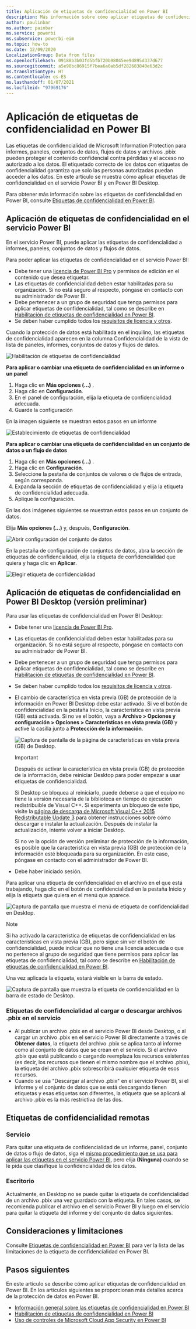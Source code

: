 ```yaml
---
title: Aplicación de etiquetas de confidencialidad en Power BI
description: Más información sobre cómo aplicar etiquetas de confidencialidad de datos en Power BI
author: paulinbar
ms.author: painbar
ms.service: powerbi
ms.subservice: powerbi-eim
ms.topic: how-to
ms.date: 12/09/2020
LocalizationGroup: Data from files
ms.openlocfilehash: 09188b3b03fd5bfb720b98045ee9d895d337d677
ms.sourcegitcommit: a5e98bc86915f7bea6a0ab5df282683840e63d2c
ms.translationtype: HT
ms.contentlocale: es-ES
ms.lasthandoff: 01/07/2021
ms.locfileid: "97969176"
---
```

# <a name="how-to-apply-sensitivity-labels-in-power-bi"></a>Aplicación de etiquetas de confidencialidad en Power BI

Las etiquetas de confidencialidad de Microsoft Information Protection para informes, paneles, conjuntos de datos, flujos de datos y archivos .pbix pueden proteger el contenido confidencial contra pérdidas y el acceso no autorizado a los datos. El etiquetado correcto de los datos con etiquetas de confidencialidad garantiza que solo las personas autorizadas puedan acceder a los datos. En este artículo se muestra cómo aplicar etiquetas de confidencialidad en el servicio Power BI y en Power BI Desktop.

Para obtener más información sobre las etiquetas de confidencialidad en Power BI, consulte [Etiquetas de confidencialidad en Power BI](service-security-sensitivity-label-overview.md).

## <a name="apply-sensitivity-labels-in-the-power-bi-service"></a>Aplicación de etiquetas de confidencialidad en el servicio Power BI

En el servicio Power BI, puede aplicar las etiquetas de confidencialidad a informes, paneles, conjuntos de datos y flujos de datos.

Para poder aplicar las etiquetas de confidencialidad en el servicio Power BI:
* Debe tener una [licencia de Power BI Pro](./service-admin-purchasing-power-bi-pro.md) y permisos de edición en el contenido que desea etiquetar.
* Las etiquetas de confidencialidad deben estar habilitadas para su organización. Si no está seguro al respecto, póngase en contacto con su administrador de Power BI.
* Debe pertenecer a un grupo de seguridad que tenga permisos para aplicar etiquetas de confidencialidad, tal como se describe en [Habilitación de etiquetas de confidencialidad en Power BI](./service-security-enable-data-sensitivity-labels.md).
* Se deben haber cumplido todos los [requisitos de licencia y otros](./service-security-enable-data-sensitivity-labels.md#licensing-and-requirements).

Cuando la protección de datos está habilitada en el inquilino, las etiquetas de confidencialidad aparecen en la columna Confidencialidad de la vista de lista de paneles, informes, conjuntos de datos y flujos de datos.

![Habilitación de etiquetas de confidencialidad](media/service-security-apply-data-sensitivity-labels/apply-data-sensitivity-labels-01.png)

**Para aplicar o cambiar una etiqueta de confidencialidad en un informe o un panel**
1. Haga clic en **Más opciones (...)** .
1. Haga clic en **Configuración**.
1. En el panel de configuración, elija la etiqueta de confidencialidad adecuada.
1. Guarde la configuración

En la imagen siguiente se muestran estos pasos en un informe

![Establecimiento de etiquetas de confidencialidad](media/service-security-apply-data-sensitivity-labels/apply-data-sensitivity-labels-02.png)

**Para aplicar o cambiar una etiqueta de confidencialidad en un conjunto de datos o un flujo de datos**

1. Haga clic en **Más opciones (...)** .
1. Haga clic en **Configuración**.
1. Seleccione la pestaña de conjuntos de valores o de flujos de entrada, según corresponda.
1. Expanda la sección de etiquetas de confidencialidad y elija la etiqueta de confidencialidad adecuada.
1. Aplique la configuración.

En las dos imágenes siguientes se muestran estos pasos en un conjunto de datos.

Elija **Más opciones (...)** y, después, **Configuración**.

![Abrir configuración del conjunto de datos](media/service-security-apply-data-sensitivity-labels/apply-data-sensitivity-labels-05.png)

En la pestaña de configuración de conjuntos de datos, abra la sección de etiquetas de confidencialidad, elija la etiqueta de confidencialidad que quiera y haga clic en **Aplicar**.

![Elegir etiqueta de confidencialidad](media/service-security-apply-data-sensitivity-labels/apply-data-sensitivity-labels-06.png)

## <a name="apply-sensitivity-labels-in-power-bi-desktop-preview"></a>Aplicación de etiquetas de confidencialidad en Power BI Desktop (versión preliminar)

Para usar las etiquetas de confidencialidad en Power BI Desktop:
* Debe tener una [licencia de Power BI Pro](./service-admin-purchasing-power-bi-pro.md).
* Las etiquetas de confidencialidad deben estar habilitadas para su organización. Si no está seguro al respecto, póngase en contacto con su administrador de Power BI.
* Debe pertenecer a un grupo de seguridad que tenga permisos para aplicar etiquetas de confidencialidad, tal como se describe en [Habilitación de etiquetas de confidencialidad en Power BI](./service-security-enable-data-sensitivity-labels.md).
* Se deben haber cumplido todos los [requisitos de licencia y otros](./service-security-enable-data-sensitivity-labels.md#licensing-and-requirements).
* El cambio de característica en vista previa (GB) de protección de la información en Power BI Desktop debe estar activado. Si ve el botón de confidencialidad en la pestaña Inicio, la característica en vista previa (GB) está activada. Si no ve el botón, vaya a **Archivo > Opciones y configuración > Opciones > Características en vista previa (GB)** y active la casilla junto a **Protección de la información**.

    ![Captura de pantalla de la página de características en vista previa (GB) de Desktop.](media/service-security-apply-data-sensitivity-labels/desktop-preview-features-page.png)

    >[!Important]
    >Después de activar la característica en vista previa (GB) de protección de la información, debe reiniciar Desktop para poder empezar a usar etiquetas de confidencialidad.
    >
    >Si Desktop se bloquea al reiniciarlo, puede deberse a que el equipo no tiene la versión necesaria de la biblioteca en tiempo de ejecución redistribuible de Visual C++. Si experimenta un bloqueo de este tipo, visite la [página de descarga de Microsoft Visual C++ 2015 Redistributable Update 3](https://www.microsoft.com/download/details.aspx?id=53587) para obtener instrucciones sobre cómo descargar e instalar la actualización. Después de instalar la actualización, intente volver a iniciar Desktop.

    Si no ve la opción de versión preliminar de protección de la información, es posible que la característica en vista previa (GB) de protección de la información esté bloqueada para su organización. En este caso, póngase en contacto con el administrador de Power BI.

* Debe haber iniciado sesión.

Para aplicar una etiqueta de confidencialidad en el archivo en el que está trabajando, haga clic en el botón de confidencialidad en la pestaña Inicio y elija la etiqueta que quiera en el menú que aparece.

![Captura de pantalla que muestra el menú de etiqueta de confidencialidad en Desktop.](media/service-security-apply-data-sensitivity-labels/sensitivity-label-menu-desktop.png)

>[!NOTE]
> Si ha activado la característica de etiquetas de confidencialidad en las características en vista previa (GB), pero sigue sin ver el botón de confidencialidad, puede indicar que no tiene una licencia adecuada o que no pertenece al grupo de seguridad que tiene permisos para aplicar las etiquetas de confidencialidad, tal como se describe en [Habilitación de etiquetas de confidencialidad en Power BI](./service-security-enable-data-sensitivity-labels.md).

Una vez aplicada la etiqueta, estará visible en la barra de estado.

![Captura de pantalla que muestra la etiqueta de confidencialidad en la barra de estado de Desktop.](media/service-security-apply-data-sensitivity-labels/sensitivity-label-in-desktop-status-bar.png)

### <a name="sensitivity-labels-when-uploading-or-downloading-pbix-files-tofrom-the-service"></a>Etiquetas de confidencialidad al cargar o descargar archivos .pbix en el servicio
* Al publicar un archivo .pbix en el servicio Power BI desde Desktop, o al cargar un archivo .pbix en el servicio Power BI directamente a través de **Obtener datos**, la etiqueta del archivo .pbix se aplica tanto al informe como al conjunto de datos que se crean en el servicio. Si el archivo .pbix que está publicando o cargando reemplaza los recursos existentes (es decir, los recursos que tienen el mismo nombre que el archivo .pbix), la etiqueta del archivo .pbix sobrescribirá cualquier etiqueta de esos recursos.
* Cuando se usa "Descargar al archivo .pbix" en el servicio Power BI, si el informe y el conjunto de datos que se está descargando tienen etiquetas y esas etiquetas son diferentes, la etiqueta que se aplicará al archivo .pbix es la más restrictiva de las dos.

## <a name="remove-sensitivity-labels"></a>Etiquetas de confidencialidad remotas

### <a name="service"></a>Servicio
Para quitar una etiqueta de confidencialidad de un informe, panel, conjunto de datos o flujo de datos, siga el [mismo procedimiento que se usa para aplicar las etiquetas en el servicio Power BI](#apply-sensitivity-labels-in-the-power-bi-service), pero elija **(Ninguna)** cuando se le pida que clasifique la confidencialidad de los datos.

### <a name="desktop"></a>Escritorio
Actualmente, en Desktop no se puede quitar la etiqueta de confidencialidad de un archivo .pbix una vez guardado con la etiqueta. En tales casos, se recomienda publicar el archivo en el servicio Power BI y luego en el servicio para quitar la etiqueta del informe y del conjunto de datos siguientes.

## <a name="considerations-and-limitations"></a>Consideraciones y limitaciones

Consulte [Etiquetas de confidencialidad en Power BI](service-security-sensitivity-label-overview.md#limitations) para ver la lista de las limitaciones de la etiqueta de confidencialidad en Power BI.

## <a name="next-steps"></a>Pasos siguientes

En este artículo se describe cómo aplicar etiquetas de confidencialidad en Power BI. En los artículos siguientes se proporcionan más detalles acerca de la protección de datos en Power BI. 

* [Información general sobre las etiquetas de confidencialidad en Power BI](./service-security-sensitivity-label-overview.md)
* [Habilitación de etiquetas de confidencialidad en Power BI](./service-security-enable-data-sensitivity-labels.md)
* [Uso de controles de Microsoft Cloud App Security en Power BI](./service-security-using-microsoft-cloud-app-security-controls.md)